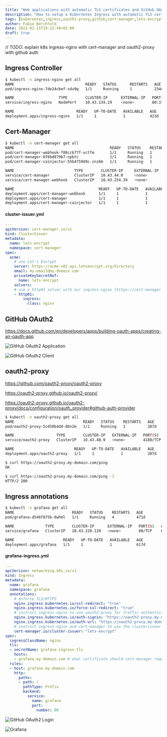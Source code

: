```yaml
---
title: "Web applications with automatic TLS certificates and GitHub OAuth2"
description: "How to setup a Kubernetes Ingress with automatic TLS certificates from Let's Encrypt and GitHub authentication via oauth2-proxy"
tags: [kubernetes,ingress,oauth2-proxy,github,cert-manager,lets-encrypt]
author: Fabio Berchtold
date: 2022-01-11T19:22:49+02:00
draft: true
---
```


// TODO: explain k8s ingress-nginx with cert-manager and oauth2-proxy with github auth

## Ingress Controller

```bash
$ kubectl -n ingress-nginx get all
NAME                                READY   STATUS      RESTARTS   AGE
pod/ingress-nginx-7de24cbef-sdv9q   1/1     Running     1          234d

NAME                    TYPE        CLUSTER-IP      EXTERNAL-IP   PORT(S)                      AGE
service/ingress-nginx   NodePort    10.43.134.29    <none>        80:31370/TCP,443:31422/TCP   423d

NAME                            READY   UP-TO-DATE   AVAILABLE   AGE
deployment.apps/ingress-nginx   1/1     1            1           423d
```

## Cert-Manager

```bash
$ kubectl -n cert-manager get all
NAME                                           READY   STATUS    RESTARTS   AGE
pod/cert-manager-webhook-f88ccb77f-xctfm       1/1     Running   1          234d
pod/cert-manager-6f6bd879b7-npbtc              1/1     Running   1          234d
pod/cert-manager-cainjector-55b4759d9c-znz6m   1/1     Running   1          234d

NAME                           TYPE        CLUSTER-IP     EXTERNAL-IP   PORT(S)    AGE
service/cert-manager           ClusterIP   10.43.44.0     <none>        9402/TCP   617d
service/cert-manager-webhook   ClusterIP   10.43.254.39   <none>        443/TCP    617d

NAME                                      READY   UP-TO-DATE   AVAILABLE   AGE
deployment.apps/cert-manager-webhook      1/1     1            1           617d
deployment.apps/cert-manager              1/1     1            1           617d
deployment.apps/cert-manager-cainjector   1/1     1            1           617d
```

#### cluster-issuer.yml
```yaml
---
apiVersion: cert-manager.io/v1
kind: ClusterIssuer
metadata:
  name: lets-encrypt
  namespace: cert-manager
spec:
  acme:
    # use Let's Encrypt
    server: https://acme-v02.api.letsencrypt.org/directory
    email: my-email@my-domain.com
    privateKeySecretRef:
      name: lets-encrypt
    solvers:
    # use a http01 solver with our ingress-nginx (https://cert-manager.io/docs/configuration/acme/http01/)
    - http01:
        ingress:
          class: nginx
```

## GitHub OAuth2

https://docs.github.com/en/developers/apps/building-oauth-apps/creating-an-oauth-app

![GitHub OAuth2 Application](/images/oauth2_github_new_app.png)

![GitHub OAuth2 Client](/images/oauth2_github_new_client.png)

## oauth2-proxy

https://github.com/oauth2-proxy/oauth2-proxy

https://oauth2-proxy.github.io/oauth2-proxy/

https://oauth2-proxy.github.io/oauth2-proxy/docs/configuration/oauth_provider#github-auth-provider

```bash
$ kubectl -n oauth2-proxy get all
NAME                               READY   STATUS    RESTARTS   AGE
pod/oauth2-proxy-5cd58b4dd-8bn2m   1/1     Running   1          287d

NAME                   TYPE        CLUSTER-IP   EXTERNAL-IP   PORT(S)              AGE
service/oauth2-proxy   ClusterIP   10.43.48.9   <none>        4180/TCP,44180/TCP   287d

NAME                           READY   UP-TO-DATE   AVAILABLE   AGE
deployment.apps/oauth2-proxy   1/1     1            1           287d
```

```bash
$ curl https://oauth2-proxy.my-domain.com/ping
OK

$ curl https://oauth2-proxy.my-domain.com/ping -I
HTTP/2 200
```

## Ingress annotations

```bash
$ kubectl -n grafana get all
NAME                          READY   STATUS    RESTARTS   AGE
pod/grafana-d546f875b-8whml   1/1     Running   4          471d

NAME              TYPE        CLUSTER-IP      EXTERNAL-IP   PORT(S)   AGE
service/grafana   ClusterIP   10.43.220.120   <none>        80/TCP    617d

NAME                      READY   UP-TO-DATE   AVAILABLE   AGE
deployment.apps/grafana   1/1     1            1           617d
```

#### grafana-ingress.yml
```yaml
---
apiVersion: networking.k8s.io/v1
kind: Ingress
metadata:
  name: grafana
  namespace: grafana
  annotations:
    # enforce TLS/HTTPS
    nginx.ingress.kubernetes.io/ssl-redirect: "true"
    nginx.ingress.kubernetes.io/force-ssl-redirect: "true"
    # instruct ingress-nginx to use oauth2-proxy for traffic authentication/authorization
    nginx.ingress.kubernetes.io/auth-signin: "https://oauth2-proxy.my-domain.com/oauth2/start"
    nginx.ingress.kubernetes.io/auth-url: "https://oauth2-proxy.my-domain.com/oauth2/auth"
    # instruct ingress-nginx and cert-manager to use the clusterissuer we've created earlier for TLS certificates
    cert-manager.io/cluster-issuer: "lets-encrypt"
spec:
  ingressClassName: nginx
  tls:
  - secretName: grafana-ingress-tls
    hosts:
    - grafana.my-domain.com # what certificate should cert-manager request from Let's Encrypt
  rules:
  - host: grafana.my-domain.com
    http:
      paths:
      - path: /
        pathType: Prefix
        backend:
          service:
            name: grafana
            port:
              number: 80
```

![GitHub OAuth2 Login](/images/oauth2_github_login.png)

![Grafana](/images/oauth2_grafana.png)
